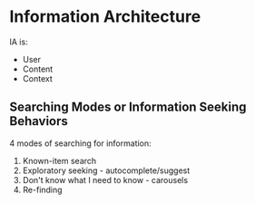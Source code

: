 # Information Architecture

IA is:

* User
* Content
* Context

## Searching Modes or Information Seeking Behaviors

4 modes of searching for information:

1. Known-item search
2. Exploratory seeking - autocomplete/suggest
3. Don't know what I need to know - carousels
4. Re-finding

